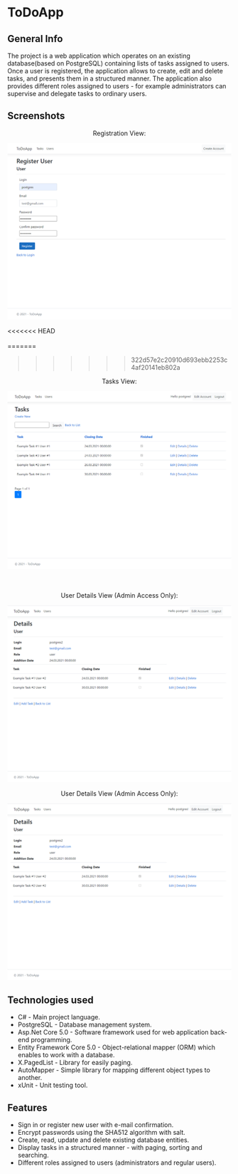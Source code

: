 # ToDoApp
## General Info
The project is a web application which operates on an existing database(based on PostgreSQL) containing lists of tasks assigned to users. Once a user is registered, the application allows to create, edit and delete tasks, and presents them in a structured manner. The application also provides different roles assigned to users - for example administrators can supervise and delegate tasks to ordinary users.

## Screenshots
<div align="center"> Registration View: </div>
<p align="center"> 
<img src="./img/register_view.png">
</p>
<<<<<<< HEAD
<br/><br/>
=======

>>>>>>> 322d57e2c20910d693ebb2253c4af20141eb802a
<div align="center"> Tasks View: </div>
<p align="center"> 
<img src="./img/tasks_view.png">
</p>
<br/><br/>
<div align="center"> User Details View (Admin Access Only): </div>
<p align="center"> 
<img src="./img/admin_access_view.png">
</p>


<div align="center"> User Details View (Admin Access Only): </div>
<p align="center"> 
<img src="./img/admin_access_view.png">
</p>


## Technologies used
* C# - Main project language.
* PostgreSQL - Database management system.
* Asp.Net Core 5.0 - Software framework used for web application back-end programming.
* Entity Framework Core 5.0 - Object-relational mapper (ORM) which enables to work with a database.
* X.PagedList - Library for easily paging.
* AutoMapper - Simple library for mapping different object types to another.
* xUnit - Unit testing tool.

## Features
* Sign in or register new user with e-mail confirmation.
* Encrypt passwords using the SHA512 algorithm with salt.
* Create, read, update and delete existing database entities.
* Display tasks in a structured manner - with paging, sorting and searching.
* Different roles assigned to users (administrators and regular users).
